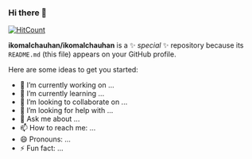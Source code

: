 ### Hi there 👋

[![HitCount](http://hits.dwyl.com/ikomalchauhan/ikomalchauhan.svg)](http://hits.dwyl.com/ikomalchauhan/ikomalchauhan)

**ikomalchauhan/ikomalchauhan** is a ✨ _special_ ✨ repository because its `README.md` (this file) appears on your GitHub profile.

Here are some ideas to get you started:

- 🔭 I’m currently working on ...
- 🌱 I’m currently learning ...
- 👯 I’m looking to collaborate on ...
- 🤔 I’m looking for help with ...
- 💬 Ask me about ...
- 📫 How to reach me: ...
- 😄 Pronouns: ...
- ⚡ Fun fact: ...

